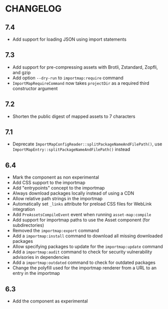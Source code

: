 CHANGELOG
=========

7.4
---

 * Add support for loading JSON using import statements

7.3
---

 * Add support for pre-compressing assets with Brotli, Zstandard, Zopfli, and gzip
 * Add option `--dry-run` to `importmap:require` command
 * `ImportMapRequireCommand` now takes `projectDir` as a required third constructor argument

7.2
---

 * Shorten the public digest of mapped assets to 7 characters

7.1
---

 * Deprecate `ImportMapConfigReader::splitPackageNameAndFilePath()`, use `ImportMapEntry::splitPackageNameAndFilePath()` instead

6.4
---

 * Mark the component as non experimental
 * Add CSS support to the importmap
 * Add "entrypoints" concept to the importmap
 * Always download packages locally instead of using a CDN
 * Allow relative path strings in the importmap
 * Automatically set `_links` attribute for preload CSS files for WebLink integration
 * Add `PreAssetsCompileEvent` event when running `asset-map:compile`
 * Add support for importmap paths to use the Asset component (for subdirectories)
 * Removed the `importmap:export` command
 * Add a `importmap:install` command to download all missing downloaded packages
 * Allow specifying packages to update for the `importmap:update` command
 * Add a `importmap:audit` command to check for security vulnerability advisories in dependencies
 * Add a `importmap:outdated` command to check for outdated packages
 * Change the polyfill used for the importmap renderer from a URL to an entry in the importmap

6.3
---

 * Add the component as experimental
